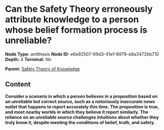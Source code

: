# Can the Safety Theory erroneously attribute knowledge to a person whose belief formation process is unreliable?

**Node Type:** antithesis
**Node ID:** e6e92507-69d3-41e1-8979-e8a3472bb710
**Depth:** 4
**Terminal:** No

**Parent:** [Safety Theory of Knowledge](safety-theory-of-knowledge-synthesis-5710f0fb-ab9c-4452-a120-7d3874232349.md)

## Content

**Consider a scenario in which a person believes in a proposition based on an unreliable but correct source, such as a notoriously inaccurate news outlet that happens to report accurately this time. The proposition is true, and most nearby worlds in which they believe it report similarly. The reliance on an unreliable source challenges intuitions about whether they truly know it, despite meeting the conditions of belief, truth, and safety.**
